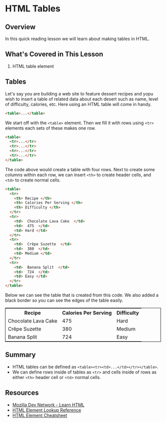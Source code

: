 # HTML Tables

## Overview

In this quick reading lesson we will learn about making tables in HTML.

## What's Covered in This Lesson 

1. HTML table element

## Tables

Let's say you are building a web site to feature dessert recipes and yopu wish to insert a table of related data about each desert such as name, level of difficulty, calories, etc. Here using an HTML table will come in handy.

```html
<table>...</table>
```

We start off with the `<table>` element. Then we fill it with rows using `<tr>` elements each sets of these makes one row.

```html
<table>
  <tr>...</tr>
  <tr>...</tr>
  <tr>...</tr>
  <tr>...</tr>
</table>
```

The code above would create a table with four rows. Next to create some columns within each row, we can insert `<th>` to create header cells, and `<td>` to create normal cells.

```html
<table>
  <tr>
    <th> Recipe </th>
    <th> Calories Per Serving </th>
    <th> Difficulty </th>
  </tr>
  <tr>
    <td>  Chocolate Lava Cake  </td>
    <td>  475  </td>
    <td> Hard </td>
  </tr>
  <tr>
    <td>  Crêpe Suzette  </td>
    <td>  380  </td>
    <td> Medium </td>
  </tr>
  <tr>
    <td>  Banana Split  </td>
    <td>  724  </td>
    <td> Easy </td>
  </tr>
</table>
```

Below we can see the table that is created from this code. We also added a black border so you can see the edges of the table easily.

<table style="border-collpase: collapse; border: 1px solid black;">
  <tr>
    <th> Recipe </th>
    <th> Calories Per Serving </th>
    <th> Difficulty </th>
  </tr>
  <tr>
    <td>  Chocolate Lava Cake  </td>
    <td>  475  </td>
    <td> Hard </td>
  </tr>
  <tr>
    <td>  Crêpe Suzette  </td>
    <td>  380  </td>
    <td> Medium </td>
  </tr>
  <tr>
    <td>  Banana Split  </td>
    <td>  724  </td>
    <td> Easy </td>
  </tr>
</table>

## Summary

- HTML tables can be defined as `<table><tr><td>...</td></tr></table>`.
- We can define rows inside of tables as `<tr>` and cells inside of rows as either `<th>` header cell or `<td>` normal cells.

## Resources

- [Mozilla Dev Network - Learn HTML](https://developer.mozilla.org/en-US/docs/Web/HTML)
- [HTML Element Lookup Reference](https://developer.mozilla.org/en-US/docs/Web/HTML/Element)
- [HTML Element Cheatsheet](http://overapi.com/html-dom/)
